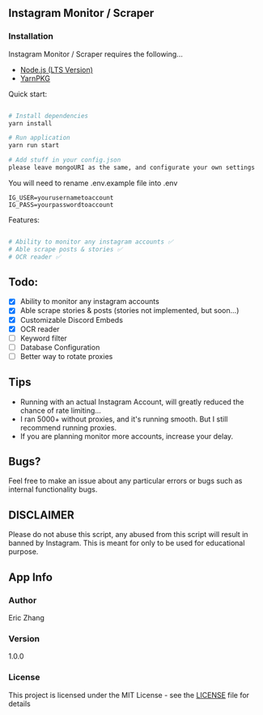 ## Instagram Monitor / Scraper

### Installation

Instagram Monitor / Scraper requires the following...

- [Node.js (LTS Version)](http://nodejs.org/)
- [YarnPKG](https://yarnpkg.com/lang/en/docs/install/#windows-stable)

Quick start:

```bash

# Install dependencies
yarn install

# Run application
yarn run start

# Add stuff in your config.json
please leave mongoURI as the same, and configurate your own settings

```

You will need to rename .env.example file into .env

```
IG_USER=yourusernametoaccount
IG_PASS=yourpasswordtoaccount
```

Features:

```bash

# Ability to monitor any instagram accounts ✅
# Able scrape posts & stories ✅
# OCR reader ✅

```

## Todo:

- [x] Ability to monitor any instagram accounts
- [x] Able scrape stories & posts (stories not implemented, but soon...)
- [x] Customizable Discord Embeds
- [x] OCR reader
- [ ] Keyword filter
- [ ] Database Configuration
- [ ] Better way to rotate proxies

## Tips

- Running with an actual Instagram Account, will greatly reduced the chance of rate limiting...
- I ran 5000+ without proxies, and it's running smooth. But I still recommend running proxies.
- If you are planning monitor more accounts, increase your delay.

## Bugs?

Feel free to make an issue about any particular errors or bugs such as internal functionality bugs.

## DISCLAIMER

Please do not abuse this script, any abused from this script will result in banned by Instagram. This is meant for only to be used for educational purpose.

## App Info

### Author

Eric Zhang

### Version

1.0.0

### License

This project is licensed under the MIT License - see the [LICENSE](LICENSE) file for details
